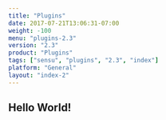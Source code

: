 ```yaml
---
title: "Plugins"
date: 2017-07-21T13:06:31-07:00
weight: -100
menu: "plugins-2.3"
version: "2.3"
product: "Plugins"
tags: ["sensu", "plugins", "2.3", "index"]
platform: "General"
layout: "index-2"
---
```


## Hello World!
